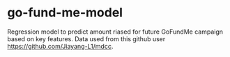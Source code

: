 # go-fund-me-model
Regression model to predict amount riased for future GoFundMe campaign based on key features. 
Data used from this github user https://github.com/Jiayang-L1/mdcc. 
